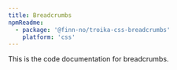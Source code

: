 ```yaml
---
title: Breadcrumbs
npmReadme:
  - package: '@finn-no/troika-css-breadcrumbs'
    platform: 'css'
---
```


This is the code documentation for breadcrumbs.

